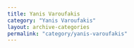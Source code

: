 ```yaml
---
title: Yanis Varoufakis
category: "Yanis Varoufakis"
layout: archive-categories
permalink: "category/yanis-varoufakis"
---
```

